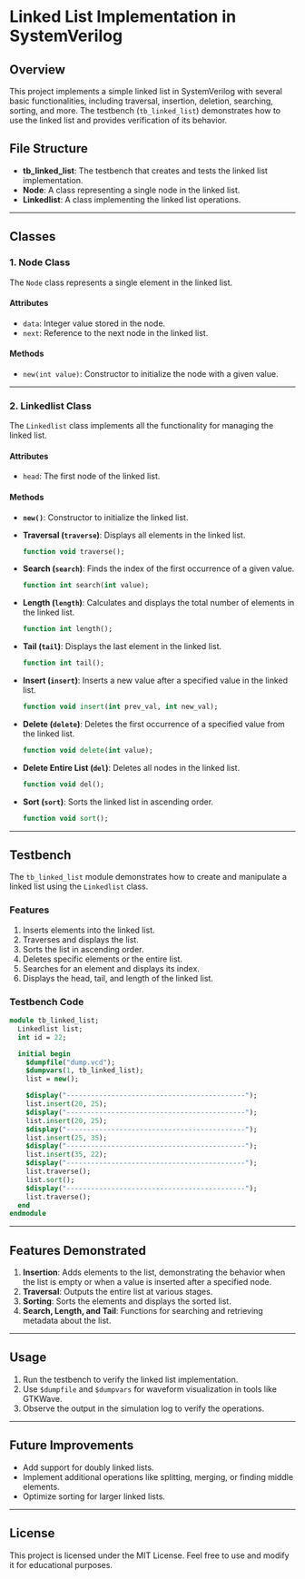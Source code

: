 # Linked List Implementation in SystemVerilog

## Overview
This project implements a simple linked list in SystemVerilog with several basic functionalities, including traversal, insertion, deletion, searching, sorting, and more. The testbench (`tb_linked_list`) demonstrates how to use the linked list and provides verification of its behavior.

## File Structure
- **tb_linked_list**: The testbench that creates and tests the linked list implementation.
- **Node**: A class representing a single node in the linked list.
- **Linkedlist**: A class implementing the linked list operations.

---

## Classes
### 1. Node Class
The `Node` class represents a single element in the linked list.

#### Attributes
- `data`: Integer value stored in the node.
- `next`: Reference to the next node in the linked list.

#### Methods
- `new(int value)`: Constructor to initialize the node with a given value.

---

### 2. Linkedlist Class
The `Linkedlist` class implements all the functionality for managing the linked list.

#### Attributes
- `head`: The first node of the linked list.

#### Methods
- **`new()`**: Constructor to initialize the linked list.

- **Traversal (`traverse`)**: 
  Displays all elements in the linked list.
  ```systemverilog
  function void traverse();
  ```

- **Search (`search`)**:
  Finds the index of the first occurrence of a given value.
  ```systemverilog
  function int search(int value);
  ```

- **Length (`length`)**:
  Calculates and displays the total number of elements in the linked list.
  ```systemverilog
  function int length();
  ```

- **Tail (`tail`)**:
  Displays the last element in the linked list.
  ```systemverilog
  function int tail();
  ```

- **Insert (`insert`)**:
  Inserts a new value after a specified value in the linked list.
  ```systemverilog
  function void insert(int prev_val, int new_val);
  ```

- **Delete (`delete`)**:
  Deletes the first occurrence of a specified value from the linked list.
  ```systemverilog
  function void delete(int value);
  ```

- **Delete Entire List (`del`)**:
  Deletes all nodes in the linked list.
  ```systemverilog
  function void del();
  ```

- **Sort (`sort`)**:
  Sorts the linked list in ascending order.
  ```systemverilog
  function void sort();
  ```

---

## Testbench
The `tb_linked_list` module demonstrates how to create and manipulate a linked list using the `Linkedlist` class.

### Features
1. Inserts elements into the linked list.
2. Traverses and displays the list.
3. Sorts the list in ascending order.
4. Deletes specific elements or the entire list.
5. Searches for an element and displays its index.
6. Displays the head, tail, and length of the linked list.

### Testbench Code
```systemverilog
module tb_linked_list;
  Linkedlist list;
  int id = 22;

  initial begin
    $dumpfile("dump.vcd");
    $dumpvars(1, tb_linked_list);
    list = new();

    $display("--------------------------------------------");
    list.insert(20, 25);
    $display("--------------------------------------------");
    list.insert(20, 25);
    $display("--------------------------------------------");
    list.insert(25, 35);
    $display("--------------------------------------------");
    list.insert(35, 22);
    $display("--------------------------------------------");
    list.traverse();
    list.sort();
    $display("--------------------------------------------");
    list.traverse();
  end
endmodule
```

---

## Features Demonstrated
1. **Insertion**: Adds elements to the list, demonstrating the behavior when the list is empty or when a value is inserted after a specified node.
2. **Traversal**: Outputs the entire list at various stages.
3. **Sorting**: Sorts the elements and displays the sorted list.
4. **Search, Length, and Tail**: Functions for searching and retrieving metadata about the list.

---

## Usage
1. Run the testbench to verify the linked list implementation.
2. Use `$dumpfile` and `$dumpvars` for waveform visualization in tools like GTKWave.
3. Observe the output in the simulation log to verify the operations.

---

## Future Improvements
- Add support for doubly linked lists.
- Implement additional operations like splitting, merging, or finding middle elements.
- Optimize sorting for larger linked lists.

---

## License
This project is licensed under the MIT License. Feel free to use and modify it for educational purposes.

